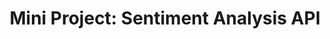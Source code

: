 ---
title: 'Mini Project: Sentiment Analysis API'
sdk: streamlit
emoji: 📈
colorFrom: yellow
colorTo: blue
---